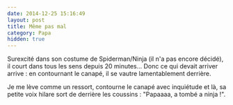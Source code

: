 ```yaml
---
date: 2014-12-25 15:16:49
layout: post
title: Même pas mal
category: Papa
hidden: true
---
```


Surexcité dans son costume de Spiderman/Ninja (il n'a pas encore décidé), il court dans tous les sens depuis 20 minutes... Donc ce qui devait arriver arrive : en contournant le canapé, il se vautre lamentablement derrière.

Je me lève comme un ressort, contourne le canapé avec inquiétude et là, sa petite voix hilare sort de derrière les coussins : "Papaaaa, a tombé a ninja !".
